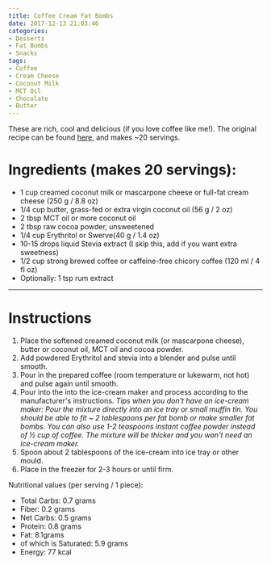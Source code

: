 ```yaml
---
title: Coffee Cream Fat Bombs
date: 2017-12-13 21:03:46
categories:
- Desserts
- Fat Bombs
- Snacks
tags:
- Coffee
- Cream Cheese
- Coconut Milk
- MCT Oil
- Chocolate
- Butter
---
```


These are rich, cool and delicious (if you love coffee like me!). The original recipe can be found [here](https://ketodietapp.com/Blog/post/2015/01/23/Bulletproof-Fat-Bombs), and makes ~20 servings. 

<!--more-->

# Ingredients (makes 20 servings):
- 1 cup creamed coconut milk or mascarpone cheese or full-fat cream cheese (250 g / 8.8 oz)
- 1/4 cup butter, grass-fed or extra virgin coconut oil (56 g / 2 oz)
- 2 tbsp MCT oil or more coconut oil
- 2 tbsp raw cocoa powder, unsweetened
- 1/4 cup Erythritol or Swerve(40 g / 1.4 oz)
- 10-15 drops liquid Stevia extract (I skip this, add if you want extra sweetness)
- 1/2 cup strong brewed coffee or caffeine-free chicory coffee (120 ml / 4 fl oz)
- Optionally: 1 tsp rum extract


---

# Instructions
1. Place the softened creamed coconut milk (or mascarpone cheese), butter or coconut oil, MCT oil and cocoa powder.
2. Add powdered Erythritol and stevia into a blender and pulse until smooth. 
3. Pour in the prepared coffee (room temperature or lukewarm, not hot) and pulse again until smooth. 
4. Pour into the into the ice-cream maker and process according to the manufacturer's instructions. 
*Tips when you don't have an ice-cream maker: Pour the mixture directly into an ice tray or small muffin tin. You should be able to fit ~ 2 tablespoons per fat bomb or make smaller fat bombs. You can also use 1-2 teaspoons instant coffee powder instead of ½ cup of coffee. The mixture will be thicker and you won't need an ice-cream maker.*
5. Spoon about 2 tablespoons of the ice-cream into ice tray or other mould. 
6. Place in the freezer for 2-3 hours or until firm.


Nutritional values (per serving / 1 piece):
- Total Carbs: 0.7 grams
- Fiber: 0.2 grams
- Net Carbs: 0.5 grams
- Protein: 0.8 grams
- Fat: 8.1grams
- of which is Saturated: 5.9 grams
- Energy: 77  kcal